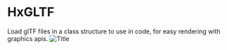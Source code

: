 # HxGLTF
Load glTF files in a class structure to use in code, for easy rendering with graphics apis.
![](skin3.gif "Title")
